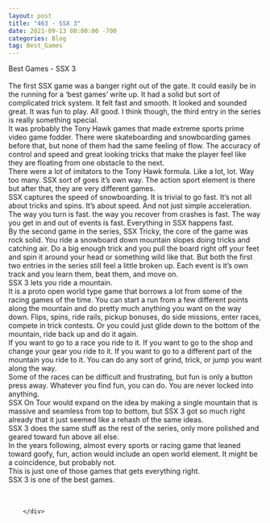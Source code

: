 ```yaml
---
layout: post
title: "463 - SSX 3"
date: 2021-09-13 00:00:00 -700
categories: Blog
tag: Best_Games
---
```


<div class="blog-content">
				<div class="paragraph"><span><span>Best Games - SSX 3</span></span><br><span></span><br><span><span>The first SSX game was a banger right out of the gate. It could easily be in the running for a &lsquo;best games&rsquo; write up. It had a solid but sort of complicated trick system. It felt fast and smooth. It looked and sounded great. It was fun to play. All good. I think though, the third entry in the series is really something special.&nbsp;</span></span><br><span></span><span><span>It was probably the Tony Hawk games that made extreme sports prime video game fodder. There were skateboarding and snowboarding games before that, but none of them had the same feeling of flow. The accuracy of control and speed and great looking tricks that make the player feel like they are floating from one obstacle to the next.&nbsp;</span></span><br><span></span><span><span>There were a lot of imitators to the Tony Hawk formula. Like a lot, lot. Way too many. SSX sort of goes it&rsquo;s own way. The action sport element is there but after that, they are very different games.&nbsp;</span></span><br><span></span><span><span>SSX captures the speed of snowboarding. It is trivial to go fast. It&rsquo;s not all about tricks and spins. It&rsquo;s about speed. And not just simple acceleration. The way you turn is fast. the way you recover from crashes is fast. The way you get in and out of events is fast. Everything in SSX happens fast.</span></span><br><span></span><span><span>By the second game in the series, SSX Tricky, the core of the game was rock solid. You ride a snowboard down mountain slopes doing tricks and catching air. Do a big enough trick and you pull the board right off your feet and spin it around your head or something wild like that. But both the first two entries in the series still feel a little broken up. Each event is it&rsquo;s own track and you learn them, beat them, and move on.&nbsp;</span></span><br><span></span><span><span>SSX 3 lets you ride a mountain.&nbsp;</span></span><br><span></span><span><span>It is a proto open world type game that borrows a lot from some of the racing games of the time. You can start a run from a few different points along the mountain and do pretty much anything you want on the way down. Flips, spins, ride rails, pickup bonuses, do side missions, enter races, compete in trick contests. Or you could just glide down to the bottom of the mountain, ride back up and do it again.&nbsp;</span></span><br><span></span><span><span>If you want to go to a race you ride to it. If you want to go to the shop and change your gear you ride to it. If you want to go to a different part of the mountain you ride to it. You can do any sort of grind, trick, or jump you want along the way.&nbsp;</span></span><br><span></span><span><span>Some of the races can be difficult and frustrating, but fun is only a button press away. Whatever you find fun, you can do. You are never locked into anything.&nbsp;</span></span><br><span></span><span><span>SSX On Tour would expand on the idea by making a single mountain that is massive and seamless from top to bottom, but SSX 3 got so much right already that it just seemed like a rehash of the same ideas.</span></span><br><span></span><span><span>SSX 3 does the same stuff as the rest of the series, only more polished and geared toward fun above all else.&nbsp;</span></span><br><span></span><span><span>In the years following, almost every sports or racing game that leaned toward goofy, fun, action would include an open world element. It might be a coincidence, but probably not.</span></span><br><span></span><span><span>This is just one of those games that gets everything right.</span></span><br><span></span><span><span>SSX 3 is one of the best games.</span></span><br><span></span><br>&#8203;</div>

		</div>
        